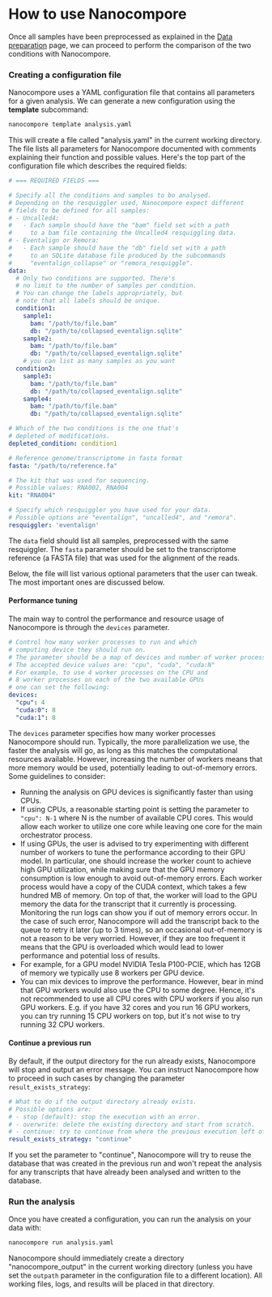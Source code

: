 # How to use Nanocompore

Once all samples have been preprocessed as explained in the [Data preparation]( e/data_preparation) page, we can proceed to perform the comparison of the two conditions with Nanocompore.

### Creating a configuration file

Nanocompore uses a YAML configuration file that contains all parameters for a given analysis. We can generate a new configuration using the **template** subcommand:

```bash
nanocompore template analysis.yaml
```

This will create a file called "analysis.yaml" in the current working directory. The file lists all parameters for Nanocompore documented with comments explaining their function and possible values. Here's the top part of the configuration file which describes the required fields:

```yaml
# === REQUIRED FIELDS ===

# Specify all the conditions and samples to bo analysed.
# Depending on the resquiggler used, Nanocompore expect different
# fields to be defined for all samples:
# - Uncalled4:
#   - Each sample should have the "bam" field set with a path
#     to a bam file containing the Uncalled4 resquiggling data.
# - Eventalign or Remora:
#   - Each sample should have the "db" field set with a path
#     to an SQLite database file produced by the subcommands
#     "eventalign_collapse" or "remora_resquiggle".
data:
  # Only two conditions are supported. There's
  # no limit to the number of samples per condition.
  # You can change the labels appropriately, but
  # note that all labels should be unique.
  condition1:
    sample1:
      bam: "/path/to/file.bam"
      db: "/path/to/collapsed_eventalign.sqlite"
    sample2:
      bam: "/path/to/file.bam"
      db: "/path/to/collapsed_eventalign.sqlite"
    # you can list as many samples as you want
  condition2:
    sample3:
      bam: "/path/to/file.bam"
      db: "/path/to/collapsed_eventalign.sqlite"
    sample4:
      bam: "/path/to/file.bam"
      db: "/path/to/collapsed_eventalign.sqlite"

# Which of the two conditions is the one that's
# depleted of modifications.
depleted_condition: condition1

# Reference genome/transcriptome in fasta format
fasta: "/path/to/reference.fa"

# The kit that was used for sequencing.
# Possible values: RNA002, RNA004
kit: "RNA004"

# Specify which resquiggler you have used for your data.
# Possible options are "eventalign", "uncalled4", and "remora".
resquiggler: 'eventalign'
```
The `data` field should list all samples, preprocessed with the same resquiggler. The `fasta` parameter should be set to the transcriptome reference (a FASTA file) that was used for the alignment of the reads.

Below, the file will list various optional parameters that the user can tweak. The most important ones are discussed below.

#### Performance tuning

The main way to control the performance and resource usage of Nanocompore is through the `devices` parameter.

```yaml
# Control how many worker processes to run and which
# computing device they should run on.
# The parameter should be a map of devices and number of worker processes.
# The accepted device values are: "cpu", "cuda", "cuda:N"
# For example, to use 4 worker processes on the CPU and
# 8 worker processes on each of the two available GPUs
# one can set the following:
devices:
  "cpu": 4
  "cuda:0": 8
  "cuda:1": 8
```
The `devices` parameter specifies how many worker processes Nanocompore should run. Typically, the more parallelization we use, the faster the analysis will go, as long as this matches the computational resources available. However, increasing the number of workers means that more memory would be used, potentially leading to out-of-memory errors. Some guidelines to consider:
- Running the analysis on GPU devices is significantly faster than using CPUs.
- If using CPUs, a reasonable starting point is setting the parameter to `"cpu": N-1` where N is the number of available CPU cores. This would allow each worker to utilize one core while leaving one core for the main orchestrator process.
- If using GPUs, the user is advised to try experimenting with different number of workers to tune the performance according to their GPU model. In particular, one should increase the worker count to achieve high GPU utilization, while making sure that the GPU memory consumption is low enough to avoid out-of-memory errors. Each worker process would have a copy of the CUDA context, which takes a few hundred MB of memory. On top of that, the worker will load to the GPU memory the data for the transcript that it currently is processing. Monitoring the run logs can show you if out of memory errors occur. In the case of such error, Nanocompore will add the transcript back to the queue to retry it later (up to 3 times), so an occasional out-of-memory is not a reason to be very worried. However, if they are too frequent it means that the GPU is overloaded which would lead to lower performance and potential loss of results.
- For example, for a GPU model NVIDIA Tesla P100-PCIE, which has 12GB of memory we typically use 8 workers per GPU device.
- You can mix devices to improve the performance. However, bear in mind that GPU workers would also use the CPU to some degree. Hence, it's not recommended to use all CPU cores with CPU workers if you also run GPU workers. E.g. if you have 32 cores and you run 16 GPU workers, you can try running 15 CPU workers on top, but it's not wise to try running 32 CPU workers.

#### Continue a previous run

By default, if the output directory for the run already exists, Nanocompore will stop and output an error message. You can instruct Nanocompore how to proceed in such cases by changing the parameter `result_exists_strategy`: 

```yaml
# What to do if the output directory already exists.
# Possible options are:
# - stop (default): stop the execution with an error.
# - overwrite: delete the existing directory and start from scratch.
# - continue: try to continue from where the previous execution left off.
result_exists_strategy: "continue"
```
If you set the parameter to "continue", Nanocompore will try to reuse the database that was created in the previous run and won't repeat the analysis for any transcripts that have already been analysed and written to the database.


### Run the analysis

Once you have created a configuration, you can run the analysis on your data with:

```bash
nanocompore run analysis.yaml
```

Nanocompore should immediately create a directory "nanocompore_output" in the current working directory (unless you have set the `outpath` parameter in the configuration file to a different location). All working files, logs, and results will be placed in that directory.

